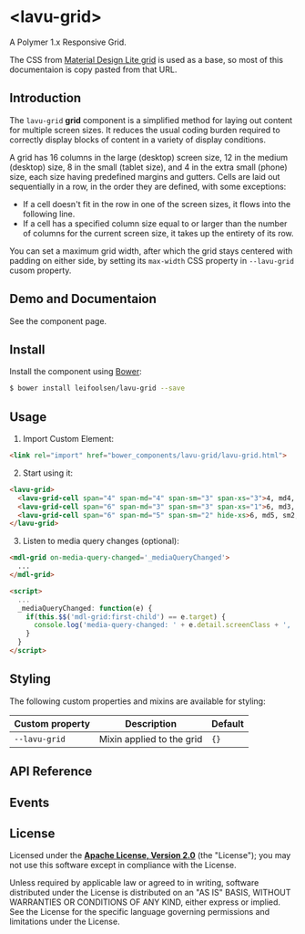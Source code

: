 # &lt;lavu-grid&gt;

A Polymer 1.x Responsive Grid.

The CSS from [Material Design Lite grid](https://github.com/google/material-design-lite/tree/master/src/grid) is used as a base, so most of this documentaion is copy pasted from that URL.


## Introduction

The `lavu-grid` **grid** component is a simplified method for laying out content for multiple screen sizes. It reduces the usual coding burden required to correctly display blocks of content in a variety of display conditions.

A grid has 16 columns in the large (desktop) screen size, 12 in the medium (desktop) size, 8 in the small (tablet size), and 4 in the extra small (phone) size, each size having predefined margins and gutters. Cells are laid out sequentially in a row, in the order they are defined, with some exceptions:

- If a cell doesn't fit in the row in one of the screen sizes, it flows into the following line.
- If a cell has a specified column size equal to or larger than the number of columns for the current screen size, it takes up the entirety of its row.

You can set a maximum grid width, after which the grid stays centered with padding on either side, by setting its `max-width` CSS property in `--lavu-grid` cusom property.


## Demo and Documentaion

See the component page.


## Install
Install the component using [Bower](http://bower.io/):

```sh
$ bower install leifoolsen/lavu-grid --save
```


## Usage

1. Import Custom Element:

```html
<link rel="import" href="bower_components/lavu-grid/lavu-grid.html">
```

2. Start using it:

```html
<lavu-grid>
  <lavu-grid-cell span="4" span-md="4" span-sm="3" span-xs="3">4, md4, sm3, xs3</lavu-grid-cell>
  <lavu-grid-cell span="6" span-md="3" span-sm="3" span-xs="1">6, md3, sm3, xs1</lavu-grid-cell>
  <lavu-grid-cell span="6" span-md="5" span-sm="2" hide-xs>6, md5, sm2, hide-xs</lavu-grid-cell>
</lavu-grid>
```

3. Listen to media query changes (optional):

```html
<mdl-grid on-media-query-changed='_mediaQueryChanged'>
  ...
</mdl-grid>

<script>
  ...
  _mediaQueryChanged: function(e) {
    if(this.$$('mdl-grid:first-child') == e.target) {
      console.log('media-query-changed: ' + e.detail.screenClass + ', ' + e.detail.mediaQuery);
    }
  }
</script>

```

## Styling

The following custom properties and mixins are available for styling:

Custom property | Description | Default
----------------|-------------|----------
`--lavu-grid`   | Mixin applied to the grid | `{}`


## API Reference


## Events


## License

Licensed under the **[Apache License, Version 2.0](http://www.apache.org/licenses/LICENSE-2.0)** (the "License");
you may not use this software except in compliance with the License.

Unless required by applicable law or agreed to in writing, software
distributed under the License is distributed on an "AS IS" BASIS,
WITHOUT WARRANTIES OR CONDITIONS OF ANY KIND, either express or implied.
See the License for the specific language governing permissions and
limitations under the License.
